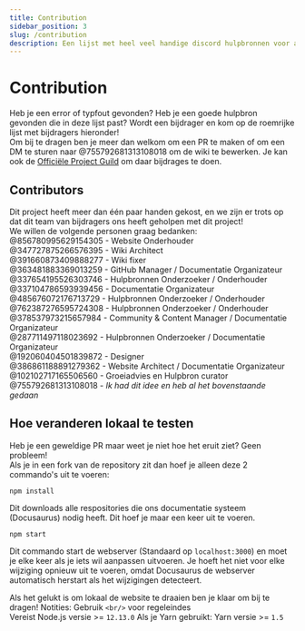 ```yaml
---
title: Contribution
sidebar_position: 3
slug: /contribution
description: Een lijst met heel veel handige discord hulpbronnen voor alle gebruikers, van beginners tot powerusers.
---
```


# Contribution

Heb je een error of typfout gevonden? Heb je een goede hulpbron gevonden die in deze lijst past? Wordt een bijdrager en kom op de roemrijke lijst met bijdragers hieronder!<br/>
Om bij te dragen ben je meer dan welkom om een PR te maken of om een DM te sturen naar @755792681313108018 om de wiki te bewerken.
Je kan ook de [Officiële Project Guild](https://discord.gg/yxbqz9pNxS) om daar bijdrages te doen.

## Contributors

Dit project heeft meer dan één paar handen gekost, en we zijn er trots op dat dit team van bijdragers ons heeft geholpen met dit project!<br/>
We willen de volgende personen graag bedanken:<br/>
@856780995629154305 - Website Onderhouder <br/>
@347727875266576395 - Wiki Architect <br/>
@391660873409888277 - Wiki fixer <br/>
@363481883369013259 - GitHub Manager / Documentatie Organizateur<br/>
@337654195526303746 - Hulpbronnen Onderzoeker / Onderhouder<br/>
@337104786593939456 - Documentatie Organizateur<br/>
@485676072176713729 - Hulpbronnen Onderzoeker / Onderhouder<br/>
@762387276595724308 - Hulpbronnen Onderzoeker / Onderhouder<br/>
@378537973215657984 - Community & Content Manager / Documentatie Organizateur<br/>
@287711497118023692 - Hulpbronnen Onderzoeker / Documentatie Organizateur<br/>
@192060404501839872 - Designer<br/>
@386861188891279362 - Website Architect / Documentatie Organizateur<br/>
@102102717165506560 - Groeiadvies en Hulpbron curator<br/>
@755792681313108018 - *Ik had dit idee en heb al het bovenstaande gedaan*

## Hoe veranderen lokaal te testen

Heb je een geweldige PR maar weet je niet hoe het eruit ziet? Geen probleem!<br/>
Als je in een fork van de repository zit dan hoef je alleen deze 2 commando's uit te voeren:

```
npm install
```

Dit downloads alle respositories die ons documentatie systeem (Docusaurus) nodig heeft. Dit hoef je maar een keer uit te voeren.

```
npm start
```

Dit commando start de webserver (Standaard op ``localhost:3000``) en moet je elke keer als je iets wil aanpassen uitvoeren.
Je hoeft het niet voor elke wijziging opnieuw uit te voeren, omdat Docusaurus de webserver automatisch herstart als het wijzigingen detecteert.

Als het gelukt is om lokaal de website te draaien ben je klaar om bij te dragen!
Notities: Gebruik ``<br/>`` voor regeleindes<br/>
Vereist Node.js versie >= ``12.13.0``
Als je Yarn gebruikt: Yarn versie >= ``1.5``
